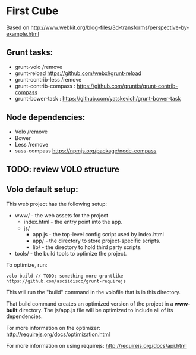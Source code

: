 # First Cube

Based on http://www.webkit.org/blog-files/3d-transforms/perspective-by-example.html

## Grunt tasks:
  * grunt-volo /remove
  * grunt-reload https://github.com/webxl/grunt-reload
  * grunt-contrib-less /remove
  * grunt-contrib-compass : https://github.com/gruntjs/grunt-contrib-compass
  * grunt-bower-task : https://github.com/yatskevich/grunt-bower-task

## Node dependencies:
  * Volo /remove
  * Bower
  * Less /remove
  * sass-compass https://npmjs.org/package/node-compass

## TODO: review VOLO structure
## Volo default setup:
This web project has the following setup:

* www/ - the web assets for the project
    * index.html - the entry point into the app.
    * js/
        * app.js - the top-level config script used by index.html
        * app/ - the directory to store project-specific scripts.
        * lib/ - the directory to hold third party scripts.
* tools/ - the build tools to optimize the project. 

To optimize, run:

    volo build // TODO: something more gruntlike https://github.com/asciidisco/grunt-requirejs

This will run the "build" command in the volofile that is in this directory.

That build command creates an optimized version of the project in a
**www-built** directory. The js/app.js file will be optimized to include
all of its dependencies.

For more information on the optimizer:
http://requirejs.org/docs/optimization.html

For more information on using requirejs:
http://requirejs.org/docs/api.html
